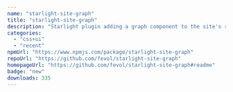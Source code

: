 ```yaml
---
name: "starlight-site-graph"
title: "starlight-site-graph"
description: "Starlight plugin adding a graph component to the site's right-sidebar"
categories:
  - "css+ui"
  - "recent"
npmUrl: "https://www.npmjs.com/package/starlight-site-graph"
repoUrl: "https://github.com/fevol/starlight-site-graph"
homepageUrl: "https://github.com/fevol/starlight-site-graph#readme"
badge: "new"
downloads: 335
---
```

